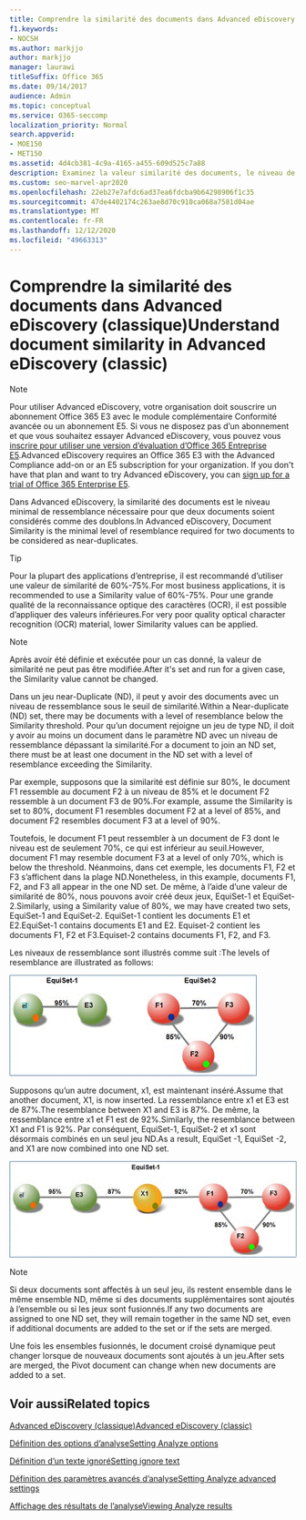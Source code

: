 ```yaml
---
title: Comprendre la similarité des documents dans Advanced eDiscovery
f1.keywords:
- NOCSH
ms.author: markjjo
author: markjjo
manager: laurawi
titleSuffix: Office 365
ms.date: 09/14/2017
audience: Admin
ms.topic: conceptual
ms.service: O365-seccomp
localization_priority: Normal
search.appverid:
- MOE150
- MET150
ms.assetid: 4d4cb381-4c9a-4165-a455-609d525c7a88
description: Examinez la valeur similarité des documents, le niveau de ressemblance minimal entre deux fichiers à considérer comme des doublons, fonctionne dans Advanced eDiscovery.
ms.custom: seo-marvel-apr2020
ms.openlocfilehash: 22eb27e7afdc6ad37ea6fdcba9b64298906f1c35
ms.sourcegitcommit: 47de4402174c263ae8d70c910ca068a7581d04ae
ms.translationtype: MT
ms.contentlocale: fr-FR
ms.lasthandoff: 12/12/2020
ms.locfileid: "49663313"
---
```

# <a name="understand-document-similarity-in-advanced-ediscovery-classic"></a><span data-ttu-id="f8fa4-103">Comprendre la similarité des documents dans Advanced eDiscovery (classique)</span><span class="sxs-lookup"><span data-stu-id="f8fa4-103">Understand document similarity in Advanced eDiscovery (classic)</span></span>

> [!NOTE]
> <span data-ttu-id="f8fa4-p101">Pour utiliser Advanced eDiscovery, votre organisation doit souscrire un abonnement Office 365 E3 avec le module complémentaire Conformité avancée ou un abonnement E5. Si vous ne disposez pas d’un abonnement et que vous souhaitez essayer Advanced eDiscovery, vous pouvez vous [inscrire pour utiliser une version d’évaluation d’Office 365 Entreprise E5](https://go.microsoft.com/fwlink/p/?LinkID=698279).</span><span class="sxs-lookup"><span data-stu-id="f8fa4-p101">Advanced eDiscovery requires an Office 365 E3 with the Advanced Compliance add-on or an E5 subscription for your organization. If you don't have that plan and want to try Advanced eDiscovery, you can [sign up for a trial of Office 365 Enterprise E5](https://go.microsoft.com/fwlink/p/?LinkID=698279).</span></span> 
  
<span data-ttu-id="f8fa4-106">Dans Advanced eDiscovery, la similarité des documents est le niveau minimal de ressemblance nécessaire pour que deux documents soient considérés comme des doublons.</span><span class="sxs-lookup"><span data-stu-id="f8fa4-106">In Advanced eDiscovery, Document Similarity is the minimal level of resemblance required for two documents to be considered as near-duplicates.</span></span>
  
> [!TIP]
> <span data-ttu-id="f8fa4-107">Pour la plupart des applications d’entreprise, il est recommandé d’utiliser une valeur de similarité de 60%-75%.</span><span class="sxs-lookup"><span data-stu-id="f8fa4-107">For most business applications, it is recommended to use a Similarity value of 60%-75%.</span></span> <span data-ttu-id="f8fa4-108">Pour une grande qualité de la reconnaissance optique des caractères (OCR), il est possible d’appliquer des valeurs inférieures.</span><span class="sxs-lookup"><span data-stu-id="f8fa4-108">For very poor quality optical character recognition (OCR) material, lower Similarity values can be applied.</span></span> 
  
> [!NOTE]
> <span data-ttu-id="f8fa4-109">Après avoir été définie et exécutée pour un cas donné, la valeur de similarité ne peut pas être modifiée.</span><span class="sxs-lookup"><span data-stu-id="f8fa4-109">After it's set and run for a given case, the Similarity value cannot be changed.</span></span> 
  
<span data-ttu-id="f8fa4-110">Dans un jeu near-Duplicate (ND), il peut y avoir des documents avec un niveau de ressemblance sous le seuil de similarité.</span><span class="sxs-lookup"><span data-stu-id="f8fa4-110">Within a Near-duplicate (ND) set, there may be documents with a level of resemblance below the Similarity threshold.</span></span> <span data-ttu-id="f8fa4-111">Pour qu’un document rejoigne un jeu de type ND, il doit y avoir au moins un document dans le paramètre ND avec un niveau de ressemblance dépassant la similarité.</span><span class="sxs-lookup"><span data-stu-id="f8fa4-111">For a document to join an ND set, there must be at least one document in the ND set with a level of resemblance exceeding the Similarity.</span></span> 
  
<span data-ttu-id="f8fa4-112">Par exemple, supposons que la similarité est définie sur 80%, le document F1 ressemble au document F2 à un niveau de 85% et le document F2 ressemble à un document F3 de 90%.</span><span class="sxs-lookup"><span data-stu-id="f8fa4-112">For example, assume the Similarity is set to 80%, document F1 resembles document F2 at a level of 85%, and document F2 resembles document F3 at a level of 90%.</span></span> 
  
<span data-ttu-id="f8fa4-113">Toutefois, le document F1 peut ressembler à un document de F3 dont le niveau est de seulement 70%, ce qui est inférieur au seuil.</span><span class="sxs-lookup"><span data-stu-id="f8fa4-113">However, document F1 may resemble document F3 at a level of only 70%, which is below the threshold.</span></span> <span data-ttu-id="f8fa4-114">Néanmoins, dans cet exemple, les documents F1, F2 et F3 s’affichent dans la plage ND.</span><span class="sxs-lookup"><span data-stu-id="f8fa4-114">Nonetheless, in this example, documents F1, F2, and F3 all appear in the one ND set.</span></span> <span data-ttu-id="f8fa4-115">De même, à l’aide d’une valeur de similarité de 80%, nous pouvons avoir créé deux jeux, EquiSet-1 et EquiSet-2.</span><span class="sxs-lookup"><span data-stu-id="f8fa4-115">Similarly, using a Similarity value of 80%, we may have created two sets, EquiSet-1 and EquiSet-2.</span></span> <span data-ttu-id="f8fa4-116">EquiSet-1 contient les documents E1 et E2.</span><span class="sxs-lookup"><span data-stu-id="f8fa4-116">EquiSet-1 contains documents E1 and E2.</span></span> <span data-ttu-id="f8fa4-117">Equiset-2 contient les documents F1, F2 et F3.</span><span class="sxs-lookup"><span data-stu-id="f8fa4-117">Equiset-2 contains documents F1, F2, and F3.</span></span> 
  
<span data-ttu-id="f8fa4-118">Les niveaux de ressemblance sont illustrés comme suit :</span><span class="sxs-lookup"><span data-stu-id="f8fa4-118">The levels of resemblance are illustrated as follows:</span></span>
  
![Similitude du document](../media/3907ea7d-e28a-4027-8fc3-be090dd39144.gif)
  
<span data-ttu-id="f8fa4-120">Supposons qu’un autre document, x1, est maintenant inséré.</span><span class="sxs-lookup"><span data-stu-id="f8fa4-120">Assume that another document, X1, is now inserted.</span></span> <span data-ttu-id="f8fa4-121">La ressemblance entre x1 et E3 est de 87%.</span><span class="sxs-lookup"><span data-stu-id="f8fa4-121">The resemblance between X1 and E3 is 87%.</span></span> <span data-ttu-id="f8fa4-122">De même, la ressemblance entre x1 et F1 est de 92%.</span><span class="sxs-lookup"><span data-stu-id="f8fa4-122">Similarly, the resemblance between X1 and F1 is 92%.</span></span> <span data-ttu-id="f8fa4-123">Par conséquent, EquiSet-1, EquiSet-2 et x1 sont désormais combinés en un seul jeu ND.</span><span class="sxs-lookup"><span data-stu-id="f8fa4-123">As a result, EquiSet -1, EquiSet -2, and X1 are now combined into one ND set.</span></span>
  
![Similitude du document](../media/d140d347-33d5-475a-af04-594a0f2ab13d.gif)
  
> [!NOTE]
> <span data-ttu-id="f8fa4-125">Si deux documents sont affectés à un seul jeu, ils restent ensemble dans le même ensemble ND, même si des documents supplémentaires sont ajoutés à l’ensemble ou si les jeux sont fusionnés.</span><span class="sxs-lookup"><span data-stu-id="f8fa4-125">If any two documents are assigned to one ND set, they will remain together in the same ND set, even if additional documents are added to the set or if the sets are merged.</span></span> 
  
<span data-ttu-id="f8fa4-126">Une fois les ensembles fusionnés, le document croisé dynamique peut changer lorsque de nouveaux documents sont ajoutés à un jeu.</span><span class="sxs-lookup"><span data-stu-id="f8fa4-126">After sets are merged, the Pivot document can change when new documents are added to a set.</span></span> 
  
## <a name="related-topics"></a><span data-ttu-id="f8fa4-127">Voir aussi</span><span class="sxs-lookup"><span data-stu-id="f8fa4-127">Related topics</span></span>

[<span data-ttu-id="f8fa4-128">Advanced eDiscovery (classique)</span><span class="sxs-lookup"><span data-stu-id="f8fa4-128">Advanced eDiscovery (classic)</span></span>](office-365-advanced-ediscovery.md)
  
[<span data-ttu-id="f8fa4-129">Définition des options d’analyse</span><span class="sxs-lookup"><span data-stu-id="f8fa4-129">Setting Analyze options</span></span>](set-analyze-options-in-advanced-ediscovery.md)
  
[<span data-ttu-id="f8fa4-130">Définition d’un texte ignoré</span><span class="sxs-lookup"><span data-stu-id="f8fa4-130">Setting ignore text</span></span>](set-ignore-text-in-advanced-ediscovery.md)
  
[<span data-ttu-id="f8fa4-131">Définition des paramètres avancés d’analyse</span><span class="sxs-lookup"><span data-stu-id="f8fa4-131">Setting Analyze advanced settings</span></span>](set-analyze-advanced-settings-in-advanced-ediscovery.md)
  
[<span data-ttu-id="f8fa4-132">Affichage des résultats de l’analyse</span><span class="sxs-lookup"><span data-stu-id="f8fa4-132">Viewing Analyze results</span></span>](view-analyze-results-in-advanced-ediscovery.md)

